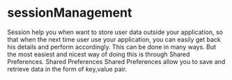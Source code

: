 # sessionManagement
Session help you when want to store user data outside your application, so that when the next time user use your application, you can easily get back his details and perform accordingly.
This can be done in many ways. But the most easiest and nicest way of doing this is through Shared Preferences.
Shared Preferences
Shared Preferences allow you to save and retrieve data in the form of key,value pair.
